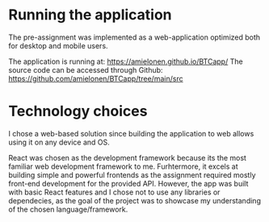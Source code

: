 # Running the application

The pre-assignment was implemented as a web-application  optimized both for desktop and mobile users. 

The application is running at: https://amielonen.github.io/BTCapp/
The source code can be accessed through Github: https://github.com/amielonen/BTCapp/tree/main/src

# Technology choices

I chose a web-based solution since building the application to web allows using it on any device and OS.

React was chosen as the development framework because its the most familiar web development framework to me. Furhtermore, it excels at building simple and powerful frontends as the assignment required mostly front-end development for the provided API. However, the app was built with basic React features and I chose not to use any libraries or dependecies, as the goal of the project was to showcase my understanding of the chosen language/framework.

